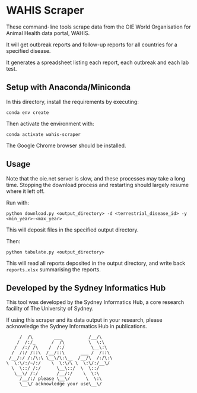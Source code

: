 # WAHIS Scraper

These command-line tools scrape data from the OIE World Organisation for Animal Health data portal, WAHIS.

It will get outbreak reports and follow-up reports for all countries for a specified disease.

It generates a spreadsheet listing each report, each outbreak and each lab test.

## Setup with Anaconda/Miniconda

In this directory, install the requirements by executing:

```
conda env create
```

Then activate the environment with:

```
conda activate wahis-scraper
```

The Google Chrome browser should be installed.

## Usage

Note that the oie.net server is slow, and these processes may take a long time.
Stopping the download process and restarting should largely resume where it left off.

Run with:

```
python download.py <output_directory> -d <terrestrial_disease_id> -y <min_year>-<max_year>
```

This will deposit files in the specified output directory.

Then:

```
python tabulate.py <output_directory>
```

This will read all reports deposited in the output directory, and write back `reports.xlsx` summarising the reports.

## Developed by the Sydney Informatics Hub

This tool was developed by the Sydney Informatics Hub, a core research facility of The University of Sydney.

If using this scraper and its data output in your research, please acknowledge the Sydney Informatics Hub in publications.

         /  /\        ___          /__/\   
        /  /:/_      /  /\         \  \:\  
       /  /:/ /\    /  /:/          \__\:\ 
      /  /:/ /::\  /__/::\      ___ /  /::\
     /__/:/ /:/\:\ \__\/\:\__  /__/\  /:/\:\
    \  \:\/:/~/:/    \  \:\/\ \  \:\/:/__\/
      \  \::/ /:/      \__\::/  \  \::/    
       \__\/ /:/       /__/:/    \  \:\    
         /__/:/ please \__\/      \  \:\   
         \__\/ acknowledge your use\__\/   

